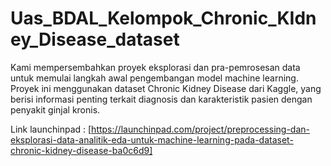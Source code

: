 # Uas_BDAL_Kelompok_Chronic_KIdney_Disease_dataset
Kami mempersembahkan proyek eksplorasi dan pra-pemrosesan data untuk memulai langkah awal pengembangan model machine learning. Proyek ini menggunakan dataset Chronic Kidney Disease dari Kaggle, yang berisi informasi penting terkait diagnosis dan karakteristik pasien dengan penyakit ginjal kronis.

Link launchinpad : [https://launchinpad.com/project/preprocessing-dan-eksplorasi-data-analitik-eda-untuk-machine-learning-pada-dataset-chronic-kidney-disease-ba0c6d9]

